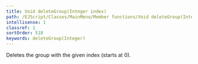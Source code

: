 ```yaml
---
title: Void deleteGroup(Integer index)
path: /EJScript/Classes/MainMenu/Member functions/Void deleteGroup(Integer index)
intellisense: 1
classref: 1
sortOrder: 518
keywords: deleteGroup(Integer)
---
```



Deletes the group with the given index (starts at 0).


